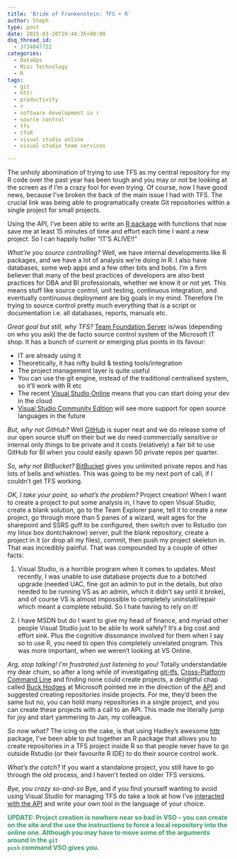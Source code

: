 ```yaml
---
title: 'Bride of Frankenstein: TFS + R'
author: Steph
type: post
date: 2015-03-20T10:44:35+00:00
dsq_thread_id:
  - 3734047722
categories:
  - DataOps
  - Misc Technology
  - R
tags:
  - git
  - httr
  - productivity
  - r
  - software development in r
  - source control
  - tfs
  - tfsR
  - visual studio online
  - visual studio team services

---
```

The unholy abomination of trying to use TFS as my central repository for my R code over the past year has been tough and you may or not be looking at the screen as if I&#8217;m a crazy fool for even trying. Of course, now I have good news, because I&#8217;ve broken the back of the main issue I had with TFS. The crucial link was being able to programatically create Git repositories within a single project for small projects.

Using the API, I&#8217;ve been able to write an <a title="tfsR" href="https://github.com/stephlocke/tfsR" target="_blank">R package</a> with functions that now save me at least 15 minutes of time and effort each time I want a new project. So I can happily holler &#8220;IT&#8217;S ALIVE!!&#8221;

<!--more-->

_What&#8217;re you source controlling?_ Well, we have internal developments like R packages, and we have a lot of analysis we&#8217;re doing in R. I also have databases, some web apps and a few other bits and bobs. I&#8217;m a firm believer that many of the best practices of developers are also best practices for DBA and BI professionals, whether we know it or not yet. This means stuff like source control, unit testing, continuous integration, and eventually continuous deployment are big goals in my mind. Therefore I&#8217;m trying to source control pretty much everything that is a script or documentation i.e. all databases, reports, manuals etc.

_Great goal but still, why TFS?_ <a title="TFS Overview" href="https://www.visualstudio.com/en-us/products/tfs-overview-vs.aspx" target="_blank">Team Foundation Server</a> is/was (depending on who you ask) the de facto source control system of the Microsoft IT shop. It has a bunch of current or emerging plus points in its favour:

  * IT are already using it
  * Theoretically, it has nifty build & testing tools/integration
  * The project management layer is quite useful
  * You can use the git engine, instead of the traditional centralised system, so it&#8217;ll work with R etc
  * The recent <a title="VS Online overview" href="https://www.visualstudio.com/en-us/products/what-is-visual-studio-online-vs" target="_blank">Visual Studio Online</a> means that you can start doing your dev in the cloud
  * <a title="VS Community Edition" href="https://www.visualstudio.com/products/visual-studio-community-vs" target="_blank">Visual Studio Community Edition</a> will see more support for open source languages in the future

_But, why not GitHub?_ Well <a title="GitHub" href="https://github.com/" target="_blank">GitHub</a> is super neat and we do release some of our open source stuff on their but we do need commercially sensitive or internal only things to be private and it costs (relatively) a fair bit to use GitHub for BI when you could easily spawn 50 private repos per quarter.

_So, why not BitBucket?_ <a title="BitBucket" href="https://bitbucket.org" target="_blank">BitBucket</a> gives you unlimited private repos and has lots of bells and whistles. This was going to be my next port of call, if I couldn&#8217;t get TFS working.

_OK, I take your point, so what&#8217;s the problem?_ Project creation! When I want to create a project to put some analysis in, I have to open Visual Studio, create a blank solution, go to the Team Explorer pane, tell it to create a new project, go through more than 5 panes of a wizard, wait ages for the sharepoint and SSRS guff to be configured, then switch over to Rstudio (on my linux box dontchaknow) server, pull the blank repository, create a project in it (or drop all my files), commit, then push my project skeleton in. That was incredibly painful. That was compounded by a couple of other facts:
  
1. Visual Studio, is a horrible program when it comes to updates. Most recently, I was unable to use database projects due to a botched upgrade (needed UAC, fine got an admin to put in the details, but _also_ needed to be running VS as an admin, which it didn&#8217;t say until it broke), and of course VS is almost impossible to completely uninstall/repair which meant a complete rebuild. So I hate having to rely on it!
  
2. I have MSDN but do I want to give my head of finance, and myriad other people Visual Studio just to be able to work safely? It&#8217;s a big cost and effort sink. Plus the cognitive dissonance involved for them when I say so to use R, you need to open this completely unrelated program. This was more important, when we weren&#8217;t looking at VS Online.

_Arg, stop talking! I&#8217;m frustrated just listening to you!_ Totally understandable my dear chum, so after a long while of investigating <a title="git-tfs" href="https://github.com/git-tfs/git-tfs" target="_blank">git-tfs</a>, <a title="Cross-Platform Command-Line Client" href="https://msdn.microsoft.com/en-us/library/hh873092(v=vs.110).aspx" target="_blank">Cross-Platform Command Line</a> and finding none could create projects, a delightful chap called <a title="Buck Hodges' blog" href="http://blogs.msdn.com/b/buckh/" target="_blank">Buck Hodges</a> at Microsoft pointed me in the direction of the <a title="Visual Studio Online Git API" href="https://www.visualstudio.com/integrate/api/git/overview" target="_blank">API</a> and suggested creating repositories inside projects. For me, they&#8217;d been the same but no, you can hold many repositories in a single project, and you can create these projects with a call to an API. This made me literally jump for joy and start yammering to Jan, my colleague.

_So now what?_ The icing on the cake, is that using Hadley&#8217;s awesome <a title="httr package" href="https://github.com/hadley/httr" target="_blank">httr</a> package, I&#8217;ve been able to put together an R package that allows you to create repositories in a TFS project inside R so that people never have to go outside Rstudio (or their favourite R IDE) to do their source control work.

_What&#8217;s the catch?_ If you want a standalone project, you still have to go through the old process, and I haven&#8217;t tested on older TFS versions.

_Bye, you crazy so-and-so_ Bye, and if you find yourself wanting to avoid using Visual Studio for managing TFS do take a look at how I&#8217;ve <a title="tfsR" href="https://github.com/stephlocke/tfsR" target="_blank">interacted with the API</a> and write your own tool in the language of your choice.
  
<span style="color: #339966;"><strong>UPDATE: Project creation is nowhere near so bad in VSO &#8211; you can create on the site and the use the instructions to force a local repository into the online one. Although you may have to move some of the arguments around in the <code>git push</code> command VSO gives you.</strong></span>